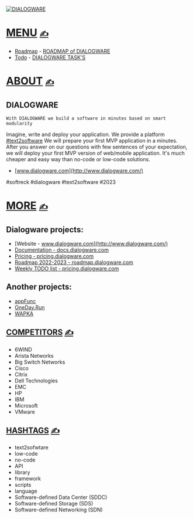 

[![DIALOGWARE](http://logo.dialogware.com/dialogware-2lines.png)](http://roadmap.dialogware.com/)

# [MENU](https://github.com/dialogware/roadmap/blob/main/DOCS/MENU.md)  [<span style='font-size:20px;'>&#x270D;</span>](https://github.com/dialogware/roadmap/edit/main/DOCS/MENU.md)

+ [Roadmap](http://roadmap.dialogware.com/) - [ROADMAP of DIALOGWARE](https://github.com/orgs/dialogware/projects/2/views/1) 
+ [Todo](http://todo.dialogware.com/) - [DIALOGWARE TASK'S](https://github.com/orgs/dialogware/projects/1/views/1)
# [ABOUT](https://github.com/dialogware/www/blob/main/DOCS/ABOUT.md) [<span style='font-size:20px;'>&#x270D;</span>](https://github.com/dialogware/www/edit/main/DOCS/ABOUT.md)

## DIALOGWARE

    With DIALOGWARE we build a software in minutes based on smart modularity

Imagine, write and deploy your application.
We provide a platform [#text2software](https://www.text2software.com/)
We will prepare your first MVP application in a minutes.
After you answer on our questions with few sentences of your expectation, we will deploy your first MVP version of web/mobile application.
It's much cheaper and easy way than no-code or low-code solutions.

+ [www.dialogware.com](http://www.dialogware.com/)

#softreck #dialogware #text2software #2023


# [MORE](https://github.com/dialogware/docs/blob/main/DOCS/MORE.md) [<span style='font-size:20px;'>&#x270D;</span>](https://github.com/dialogware/docs/edit/main/DOCS/MORE.md)

## Dialogware projects:

+ [Website - www.dialogware.com](http://www.dialogware.com/)
+ [Documentation - docs.dialogware.com](http://docs.dialogware.com/)
+ [Pricing - pricing.dialogware.com](http://pricing.dialogware.com/)
+ [Roadmap 2022-2023 - roadmap.dialogware.com](http://roadmap.dialogware.com/)
+ [Weekly TODO list - pricing.dialogware.com](http://todo.dialogware.com/)


## Another projects:

+ [appFunc](https://github.com/orgs/appfunc/repositories)
+ [OneDay.Run](https://github.com/orgs/oneday-run/repositories)
+ [WAPKA](https://github.com/wapka-pl)

## [COMPETITORS](https://github.com/dialogware/roadmap/blob/main/DOCS/COMPETITORS.md) [<span style='font-size:20px;'>&#x270D;</span>](https://github.com/dialogware/roadmap/edit/main/DOCS/COMPETITORS.md)

+ 6WIND
+ Arista Networks 
+ Big Switch Networks 
+ Cisco
+ Citrix 
+ Dell Technologies
+ EMC
+ HP 
+ IBM 
+ Microsoft 
+ VMware

## [HASHTAGS](https://github.com/dialogware/docs/blob/main/DOCS/TAGS.md) [<span style='font-size:20px;'>&#x270D;</span>](https://github.com/dialogware/docs/edit/main/DOCS/TAGS.md)

+ text2sofwtare
+ low-code
+ no-code
+ API
+ library
+ framework
+ scripts
+ language
+ Software-defined Data Center (SDDC)
+ Software-defined Storage (SDS)
+ Software-defined Networking (SDN)


